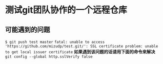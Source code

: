 # 测试git团队协作的一个远程仓库

## 可能遇到的问题
`$ git push test master`
`fatal: unable to access 'https://github.com/mizudp/test.git/': SSL certificate problem: unable to get local issuer certificate`
**如果遇到该问题的话请用下面的命令来解决**
`git config --global http.sslVerify false`

